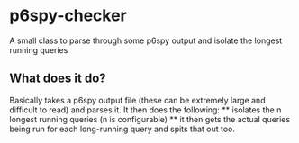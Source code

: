 # p6spy-checker
A small class to parse through some p6spy output and isolate the longest running queries

## What does it do?
Basically takes a p6spy output file (these can be extremely large and difficult to read) and parses it. It then does the following:
** isolates the n longest running queries (n is configurable)
** it then gets the actual queries being run for each long-running query and spits that out too.

